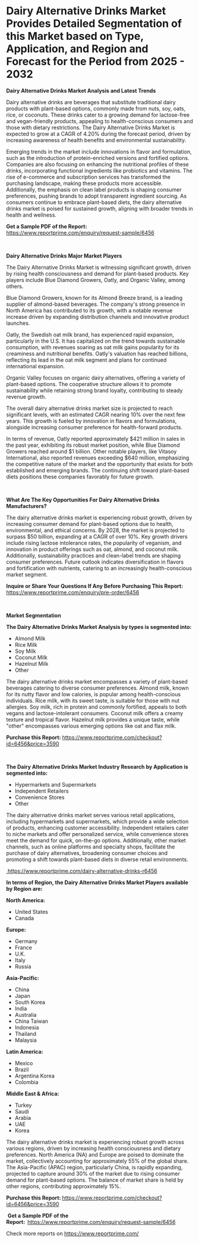 <p><h1>Dairy Alternative Drinks Market Provides Detailed Segmentation of this Market based on Type, Application, and Region and Forecast for the Period from 2025 - 2032</h1></p><p><strong>Dairy Alternative Drinks Market Analysis and Latest Trends</strong></p>
<p><p>Dairy alternative drinks are beverages that substitute traditional dairy products with plant-based options, commonly made from nuts, soy, oats, rice, or coconuts. These drinks cater to a growing demand for lactose-free and vegan-friendly products, appealing to health-conscious consumers and those with dietary restrictions. The Dairy Alternative Drinks Market is expected to grow at a CAGR of 4.20% during the forecast period, driven by increasing awareness of health benefits and environmental sustainability. </p><p>Emerging trends in the market include innovations in flavor and formulation, such as the introduction of protein-enriched versions and fortified options. Companies are also focusing on enhancing the nutritional profiles of these drinks, incorporating functional ingredients like probiotics and vitamins. The rise of e-commerce and subscription services has transformed the purchasing landscape, making these products more accessible. Additionally, the emphasis on clean label products is shaping consumer preferences, pushing brands to adopt transparent ingredient sourcing. As consumers continue to embrace plant-based diets, the dairy alternative drinks market is poised for sustained growth, aligning with broader trends in health and wellness.</p></p>
<p><strong>Get a Sample PDF of the Report:&nbsp;</strong> <a href="https://www.reportprime.com/enquiry/request-sample/6456?utm_campaign=3298&utm_medium=2&utm_source=Github&utm_content=ia&utm_term=19032025&utm_id=dairy-alternative-drinks">https://www.reportprime.com/enquiry/request-sample/6456</a></p>
<p>&nbsp;</p>
<p><strong>Dairy Alternative Drinks Major Market Players</strong></p>
<p><p>The Dairy Alternative Drinks Market is witnessing significant growth, driven by rising health consciousness and demand for plant-based products. Key players include Blue Diamond Growers, Oatly, and Organic Valley, among others. </p><p>Blue Diamond Growers, known for its Almond Breeze brand, is a leading supplier of almond-based beverages. The company's strong presence in North America has contributed to its growth, with a notable revenue increase driven by expanding distribution channels and innovative product launches. </p><p>Oatly, the Swedish oat milk brand, has experienced rapid expansion, particularly in the U.S. It has capitalized on the trend towards sustainable consumption, with revenues soaring as oat milk gains popularity for its creaminess and nutritional benefits. Oatly's valuation has reached billions, reflecting its lead in the oat milk segment and plans for continued international expansion.</p><p>Organic Valley focuses on organic dairy alternatives, offering a variety of plant-based options. The cooperative structure allows it to promote sustainability while retaining strong brand loyalty, contributing to steady revenue growth.</p><p>The overall dairy alternative drinks market size is projected to reach significant levels, with an estimated CAGR nearing 10% over the next few years. This growth is fueled by innovation in flavors and formulations, alongside increasing consumer preference for health-forward products.</p><p>In terms of revenue, Oatly reported approximately $421 million in sales in the past year, exhibiting its robust market position, while Blue Diamond Growers reached around $1 billion. Other notable players, like Vitasoy International, also reported revenues exceeding $640 million, emphasizing the competitive nature of the market and the opportunity that exists for both established and emerging brands. The continuing shift toward plant-based diets positions these companies favorably for future growth.</p></p>
<p>&nbsp;</p>
<p><strong>What Are The Key Opportunities For Dairy Alternative Drinks Manufacturers?</strong></p>
<p><p>The dairy alternative drinks market is experiencing robust growth, driven by increasing consumer demand for plant-based options due to health, environmental, and ethical concerns. By 2028, the market is projected to surpass $50 billion, expanding at a CAGR of over 10%. Key growth drivers include rising lactose intolerance rates, the popularity of veganism, and innovation in product offerings such as oat, almond, and coconut milk. Additionally, sustainability practices and clean-label trends are shaping consumer preferences. Future outlook indicates diversification in flavors and fortification with nutrients, catering to an increasingly health-conscious market segment.</p></p>
<p><strong>Inquire or Share Your Questions If Any Before Purchasing This Report:</strong> <a href="https://www.reportprime.com/enquiry/pre-order/6456?utm_campaign=3298&utm_medium=2&utm_source=Github&utm_content=ia&utm_term=19032025&utm_id=dairy-alternative-drinks">https://www.reportprime.com/enquiry/pre-order/6456</a></p>
<p>&nbsp;</p>
<p><strong>Market Segmentation</strong></p>
<p><strong>The Dairy Alternative Drinks Market Analysis by types is segmented into:</strong></p>
<p><ul><li>Almond Milk</li><li>Rice Milk</li><li>Soy Milk</li><li>Coconut Milk</li><li>Hazelnut Milk</li><li>Other</li></ul></p>
<p><p>The dairy alternative drinks market encompasses a variety of plant-based beverages catering to diverse consumer preferences. Almond milk, known for its nutty flavor and low calories, is popular among health-conscious individuals. Rice milk, with its sweet taste, is suitable for those with nut allergies. Soy milk, rich in protein and commonly fortified, appeals to both vegans and lactose-intolerant consumers. Coconut milk offers a creamy texture and tropical flavor. Hazelnut milk provides a unique taste, while "other" encompasses various emerging options like oat and flax milk.</p></p>
<p><strong>Purchase this Report:&nbsp;</strong><a href="https://www.reportprime.com/checkout?id=6456&price=3590&utm_campaign=3298&utm_medium=2&utm_source=Github&utm_content=ia&utm_term=19032025&utm_id=dairy-alternative-drinks">https://www.reportprime.com/checkout?id=6456&price=3590</a></p>
<p>&nbsp;</p>
<p><strong>The Dairy Alternative Drinks Market Industry Research by Application is segmented into:</strong></p>
<p><ul><li>Hypermarkets and Supermarkets</li><li>Independent Retailers</li><li>Convenience Stores</li><li>Other</li></ul></p>
<p><p>The dairy alternative drinks market serves various retail applications, including hypermarkets and supermarkets, which provide a wide selection of products, enhancing customer accessibility. Independent retailers cater to niche markets and offer personalized service, while convenience stores meet the demand for quick, on-the-go options. Additionally, other market channels, such as online platforms and specialty shops, facilitate the purchase of dairy alternatives, broadening consumer choices and promoting a shift towards plant-based diets in diverse retail environments.</p></p>
<p><a href="https://www.reportprime.com/dairy-alternative-drinks-r6456?utm_campaign=3298&utm_medium=2&utm_source=Github&utm_content=ia&utm_term=19032025&utm_id=dairy-alternative-drinks">&nbsp;https://www.reportprime.com/dairy-alternative-drinks-r6456</a></p>
<p><strong>In terms of Region, the Dairy Alternative Drinks Market Players available by Region are:</strong></p>
<p>
    <p> <strong> North America: </strong>
        <ul>
            <li>United States</li>
            <li>Canada</li>
        </ul>
        </p> 
    <p> <strong> Europe: </strong>
        <ul>
            <li>Germany</li>
            <li>France</li>
            <li>U.K.</li>
            <li>Italy</li>
            <li>Russia</li>
        </ul>
        </p> 
    <p> <strong> Asia-Pacific: </strong>
        <ul>
            <li>China</li>
            <li>Japan</li>
            <li>South Korea</li>
            <li>India</li>
            <li>Australia</li>
            <li>China Taiwan</li>
            <li>Indonesia</li>
            <li>Thailand</li>
            <li>Malaysia</li>
        </ul>
        </p> 
    <p> <strong> Latin America: </strong>
        <ul>
            <li>Mexico</li>
            <li>Brazil</li>
            <li>Argentina Korea</li>
            <li>Colombia</li>
        </ul>
        </p> 
    <p> <strong> Middle East & Africa: </strong>
        <ul>
            <li>Turkey</li>
            <li>Saudi</li>
            <li>Arabia</li>
            <li>UAE</li>
            <li>Korea</li>
        </ul>
    </p>
    </p>
<p><p>The dairy alternative drinks market is experiencing robust growth across various regions, driven by increasing health consciousness and dietary preferences. North America (NA) and Europe are poised to dominate the market, collectively accounting for approximately 55% of the global share. The Asia-Pacific (APAC) region, particularly China, is rapidly expanding, projected to capture around 30% of the market due to rising consumer demand for plant-based options. The balance of market share is held by other regions, contributing approximately 15%.</p></p>
<p><strong>Purchase this Report: </strong><a href="https://www.reportprime.com/checkout?id=6456&price=3590&utm_campaign=3298&utm_medium=2&utm_source=Github&utm_content=ia&utm_term=19032025&utm_id=dairy-alternative-drinks">https://www.reportprime.com/checkout?id=6456&price=3590</a></p>
<p>&nbsp;<strong>Get a Sample PDF of the Report:&nbsp;&nbsp;</strong><a href="https://www.reportprime.com/enquiry/request-sample/6456?utm_campaign=3298&utm_medium=2&utm_source=Github&utm_content=ia&utm_term=19032025&utm_id=dairy-alternative-drinks">https://www.reportprime.com/enquiry/request-sample/6456</a></p>
<p><strong></strong></p>
<p>Check more reports on <a href="https://www.reportprime.com/?utm_campaign=3298&utm_medium=2&utm_source=Github&utm_content=ia&utm_term=19032025&utm_id=dairy-alternative-drinks">https://www.reportprime.com/</a></p>